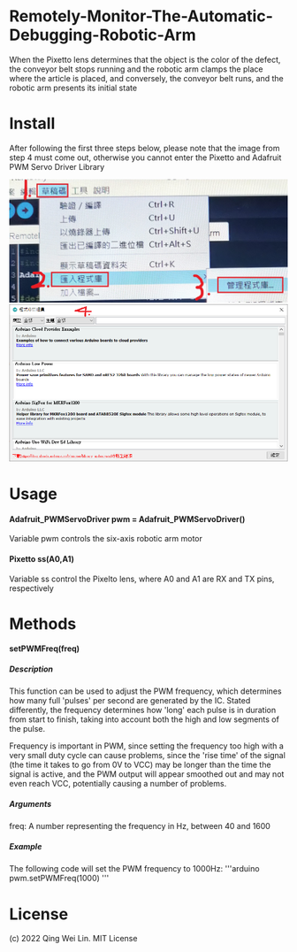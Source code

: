 # Remotely-Monitor-The-Automatic-Debugging-Robotic-Arm

When the Pixetto lens determines that the object is the color of the defect, the conveyor belt stops running and the robotic arm clamps the place where the article is placed, and conversely, the conveyor belt runs, and the robotic arm presents its initial state

# Install

After following the first three steps below, please note that the image from step 4 must come out, otherwise you cannot enter the Pixetto and Adafruit PWM Servo Driver Library

![jpg](sample_1.jpg)
![png](sample_2.png)

# Usage
#### Adafruit_PWMServoDriver pwm = Adafruit_PWMServoDriver()

Variable pwm controls the six-axis robotic arm motor

#### Pixetto ss(A0,A1)

Variable ss control the Pixelto lens, where A0 and A1 are RX and TX pins, respectively

# Methods
#### setPWMFreq(freq)
##### Description
This function can be used to adjust the PWM frequency, which determines how many full 'pulses' per second are generated by the IC. Stated differently, the frequency determines how 'long' each pulse is in duration from start to finish, taking into account both the high and low segments of the pulse.

Frequency is important in PWM, since setting the frequency too high with a very small duty cycle can cause problems, since the 'rise time' of the signal (the time it takes to go from 0V to VCC) may be longer than the time the signal is active, and the PWM output will appear smoothed out and may not even reach VCC, potentially causing a number of problems.

##### Arguments
freq: A number representing the frequency in Hz, between 40 and 1600
##### Example
The following code will set the PWM frequency to 1000Hz:
'''arduino
pwm.setPWMFreq(1000)
'''

# License
(c) 2022 Qing Wei Lin. MIT License
